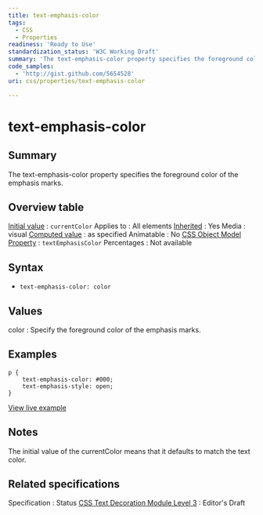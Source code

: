 ```yaml
---
title: text-emphasis-color
tags:
  - CSS
  - Properties
readiness: 'Ready to Use'
standardization_status: 'W3C Working Draft'
summary: 'The text-emphasis-color property specifies the foreground color of the emphasis marks.'
code_samples:
  - 'http://gist.github.com/5654528'
uri: css/properties/text-emphasis-color

---
```

# text-emphasis-color

## Summary

The text-emphasis-color property specifies the foreground color of the emphasis marks.

## Overview table

[Initial value](/css/concepts/initial_value)
:   `currentColor`
Applies to
:   All elements
[Inherited](/css/concepts/inherited)
:   Yes
Media
:   visual
[Computed value](/css/concepts/computed_value)
:   as specified
Animatable
:   No
[CSS Object Model Property](/css/concepts/cssom)
:   `textEmphasisColor`
Percentages
:   Not available

## Syntax

-   `text-emphasis-color: color`

## Values

color
:   Specify the foreground color of the emphasis marks.

## Examples

``` {.css}
p {
    text-emphasis-color: #000;
    text-emphasis-style: open;
}
```

[View live example](http://code.webplatform.org/gist/5654528)

## Notes

The initial value of the currentColor means that it defaults to match the text color.

## Related specifications

Specification
:   Status
[CSS Text Decoration Module Level 3](http://dev.w3.org/csswg/css-text-decor-3/#emphasis-marks)
:   Editor's Draft

